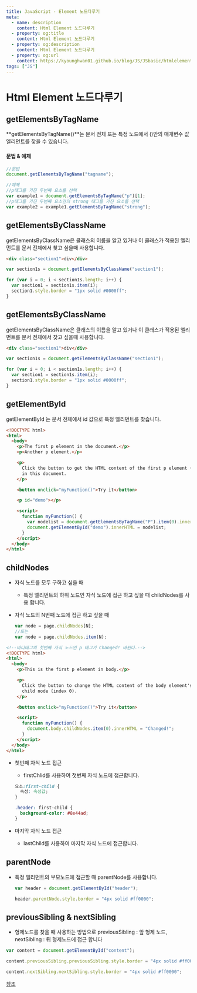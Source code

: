 ```yaml
---
title: JavaScript - Element 노드다루기
meta:
  - name: description
    content: Html Element 노드다루기
  - property: og:title
    content: Html Element 노드다루기
  - property: og:description
    content: Html Element 노드다루기
  - property: og:url
    content: https://kyounghwan01.github.io/blog/JS/JSbasic/htmlelement/
tags: ["JS"]
---
```


# Html Element 노드다루기

## getElementsByTagName

**getElementsByTagName()**는 문서 전체 또는 특정 노드에서 ()안의 매개변수 값 엘리먼트를 찾을 수 있습니다.

#### 문법 & 예제

```js
//문법
document.getElementsByTagName("tagname");

//예제
//p태그를 가진 두번째 요소를 선택
var example1 = document.getElementsByTagName("p")[1];
//p태그를 가진 두번째 요소안의 strong 태그를 가진 요소를 선택
var example2 = example1.getElementsByTagName("strong");
```

## getElementsByClassName

getElementsByClassName은 클래스의 이름을 알고 있거나 이 클래스가 적용된 엘리먼트를 문서 전체에서 찾고 싶을때 사용합니다.

```html
<div class="section1">div</div>
```

```js
var section1s = document.getElementsByClassName("section1");

for (var i = 0; i < section1s.length; i++) {
  var section1 = section1s.item(i);
  section1.style.border = "1px solid #0000ff";
}
```

## getElementsByClassName

getElementsByClassName은 클래스의 이름을 알고 있거나 이 클래스가 적용된 엘리먼트를 문서 전체에서 찾고 싶을때 사용합니다.

```html
<div class="section1">div</div>
```

```js
var section1s = document.getElementsByClassName("section1");

for (var i = 0; i < section1s.length; i++) {
  var section1 = section1s.item(i);
  section1.style.border = "1px solid #0000ff";
}
```

## getElementById

getElementById 는 문서 전체에서 id 값으로 특정 엘리먼트를 찾습니다.

```html
<!DOCTYPE html>
<html>
  <body>
    <p>The first p element in the document.</p>
    <p>Another p element.</p>

    <p>
      Click the button to get the HTML content of the first p element (index 0)
      in this document.
    </p>

    <button onclick="myFunction()">Try it</button>

    <p id="demo"></p>

    <script>
      function myFunction() {
        var nodelist = document.getElementsByTagName("P").item(0).innerHTML;
        document.getElementById("demo").innerHTML = nodelist;
      }
    </script>
  </body>
</html>
```

## childNodes

- 자식 노드를 모두 구하고 싶을 때

  - 특정 엘리먼트의 하위 노드인 자식 노드에 접근 하고 싶을 때 childNodes를 사용 합니다.

- 자식 노드의 N번째 노드에 접근 하고 싶을 때

  ```js
  var node = page.childNodes[N];
  //또는
  var node = page.childNodes.item(N);
  ```

```html
<!--바디태그의 첫번째 자식 노드인 p 태그가 Changed! 바뀐다.-->
<!DOCTYPE html>
<html>
  <body>
    <p>This is the first p element in body.</p>

    <p>
      Click the button to change the HTML content of the body element's first
      child node (index 0).
    </p>

    <button onclick="myFunction()">Try it</button>

    <script>
      function myFunction() {
        document.body.childNodes.item(0).innerHTML = "Changed!";
      }
    </script>
  </body>
</html>
```

- 첫번째 자식 노드 접근

  - firstChlid를 사용하여 첫번째 자식 노드에 접근합니다.

  ```css
  요소:first-child {
    속성: 속성값;
  }

  .header: first-child {
    background-color: #8e44ad;
  }
  ```

- 마지막 자식 노드 접근

  - lastChild를 사용하여 마지막 자식 노드에 접근합니다.

## parentNode

- 특정 엘리먼트의 부모노드에 접근할 때 parentNode를 사용합니다.

  ```javascript
  var header = document.getElementById("header");

  header.parentNode.style.border = "4px solid #ff0000";
  ```

## previousSibling & nextSibling

- 형제노드를 찾을 때 사용하는 방법으로 previousSibling : 앞 형제 노드, nextSibling : 뒤 형제노드에 접근 합니다

```js
var content = document.getElementById("content");

content.previousSibling.previousSibling.style.border = "4px solid #ff0000";

content.nextSibling.nextSibling.style.border = "4px solid #ff0000";
```

[참조](https://begindeveloper.tistory.com/entry/%EC%9E%90%EB%B0%94%EC%8A%A4%ED%81%AC%EB%A6%BD%ED%8A%B8DOM-%EB%85%B8%EB%93%9C-%EB%8B%A4%EB%A3%A8%EA%B8%B0)

<TagLinks />

<Disqus />
